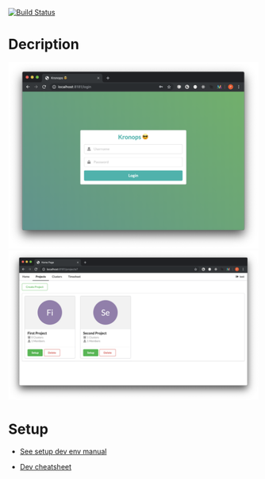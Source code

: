 [![Build Status](https://travis-ci.com/pierremellet/kronops.svg?branch=develop)](https://travis-ci.com/pierremellet/kronops)

# Decription

![alt text](docs/images/login.png "Login form UI")
![alt text](docs/images/projects.png "Login form UI")


# Setup

- [See setup dev env manual](docs/setup.md)

- [Dev cheatsheet](docs/cheatsheet.md)


